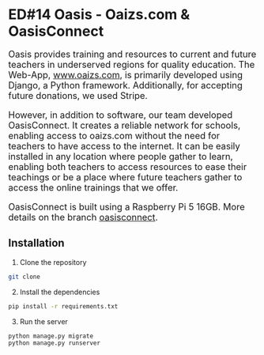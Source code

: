 # ED#14 Oasis - Oaizs.com & OasisConnect

<font size="4px">Oasis provides training and resources to current and future teachers in underserved regions for quality education. The Web-App, www.oaizs.com, is primarily developed using Django, a Python framework. Additionally, for accepting future donations, we used Stripe.

However, in addition to software, our team developed OasisConnect. It creates a reliable network for schools, enabling access to oaizs.com without the need for teachers to have access to the internet. It can be easily installed in any location where people gather to learn, enabling both teachers to access resources to ease their teachings or be a place where future teachers gather to access the online trainings that we offer.

OasisConnect is built using a Raspberry Pi 5 16GB. More details on the branch [oasisconnect](https//github.com/marcosavi/oasis-hackaton/tree/oasisconnect).
</font>

## Installation

1. Clone the repository

```bash
git clone
```

2. Install the dependencies

```bash
pip install -r requirements.txt
```

3. Run the server

```bash
python manage.py migrate
python manage.py runserver
```
